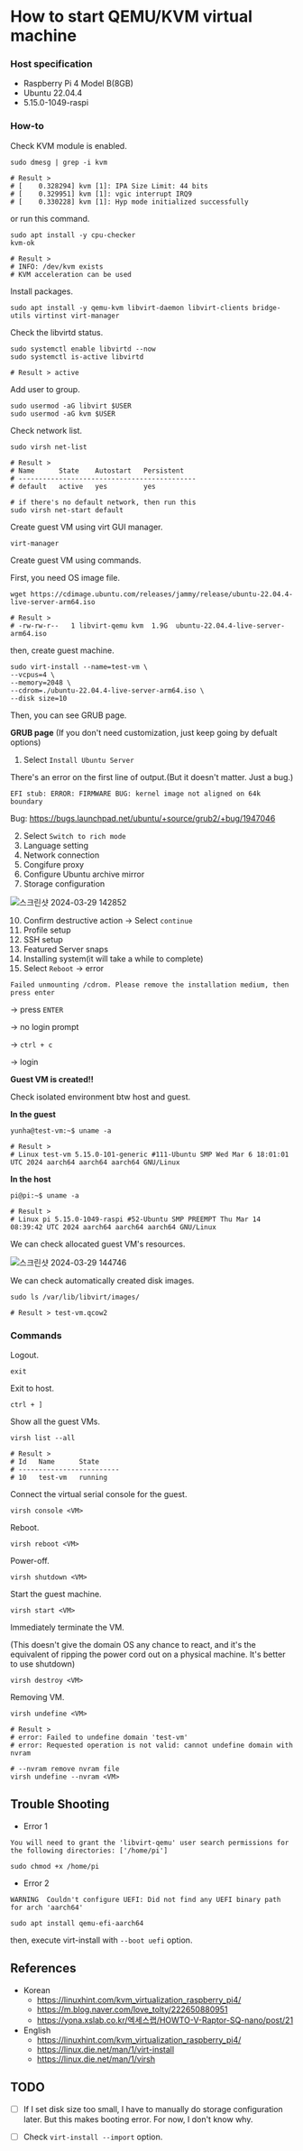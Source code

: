 # How to start QEMU/KVM virtual machine

### Host specification
- Raspberry Pi 4 Model B(8GB)
- Ubuntu 22.04.4
- 5.15.0-1049-raspi

### How-to
Check KVM module is enabled.
```
sudo dmesg | grep -i kvm

# Result >
# [    0.328294] kvm [1]: IPA Size Limit: 44 bits
# [    0.329951] kvm [1]: vgic interrupt IRQ9
# [    0.330228] kvm [1]: Hyp mode initialized successfully
```

or run this command.
```
sudo apt install -y cpu-checker
kvm-ok

# Result >
# INFO: /dev/kvm exists
# KVM acceleration can be used
```

Install packages.
```
sudo apt install -y qemu-kvm libvirt-daemon libvirt-clients bridge-utils virtinst virt-manager
```

Check the libvirtd status.
```
sudo systemctl enable libvirtd --now
sudo systemctl is-active libvirtd

# Result > active
```

Add user to group.
```
sudo usermod -aG libvirt $USER
sudo usermod -aG kvm $USER
```

Check network list.
```
sudo virsh net-list

# Result >
# Name      State    Autostart   Persistent
# --------------------------------------------
# default   active   yes         yes

# if there's no default network, then run this
sudo virsh net-start default
```

Create guest VM using virt GUI manager.
```
virt-manager
```

Create guest VM using commands.

First, you need OS image file.
```
wget https://cdimage.ubuntu.com/releases/jammy/release/ubuntu-22.04.4-live-server-arm64.iso

# Result >
# -rw-rw-r--   1 libvirt-qemu kvm  1.9G  ubuntu-22.04.4-live-server-arm64.iso
```

then, create guest machine.
```
sudo virt-install --name=test-vm \
--vcpus=4 \
--memory=2048 \
--cdrom=./ubuntu-22.04.4-live-server-arm64.iso \
--disk size=10
```

Then, you can see GRUB page.

**GRUB page**
(If you don't need customization, just keep going by defualt options)
1. Select `Install Ubuntu Server`

There's an error on the first line of output.(But it doesn't matter. Just a bug.)

`EFI stub: ERROR: FIRMWARE BUG: kernel image not aligned on 64k boundary`

Bug: https://bugs.launchpad.net/ubuntu/+source/grub2/+bug/1947046

2. Select `Switch to rich mode`
3. Language setting
4. Network connection
5. Congifure proxy
6. Configure Ubuntu archive mirror
7. Storage configuration

![스크린샷 2024-03-29 142852](https://github.com/yunhachoi/manual/assets/161846673/2ce82f24-54d6-4c22-921b-835d8b2e241b)

10. Confirm destructive action -> Select `continue`
11. Profile setup
12. SSH setup
13. Featured Server snaps
14. Installing system(it will take a while to complete)
15. Select `Reboot` -> error

`Failed unmounting /cdrom. Please remove the installation medium, then press enter`

-> press `ENTER`

-> no login prompt

-> `ctrl + c`

-> login

**Guest VM is created!!**

Check isolated environment btw host and guest.

**In the guest**
```
yunha@test-vm:~$ uname -a

# Result > 
# Linux test-vm 5.15.0-101-generic #111-Ubuntu SMP Wed Mar 6 18:01:01 UTC 2024 aarch64 aarch64 aarch64 GNU/Linux
```

**In the host**
```
pi@pi:~$ uname -a

# Result > 
# Linux pi 5.15.0-1049-raspi #52-Ubuntu SMP PREEMPT Thu Mar 14 08:39:42 UTC 2024 aarch64 aarch64 aarch64 GNU/Linux
```

We can check allocated guest VM's resources.

![스크린샷 2024-03-29 144746](https://github.com/yunhachoi/manual/assets/161846673/329456e7-8375-472d-b7fd-4824333f060d)

We can check automatically created disk images.
```
sudo ls /var/lib/libvirt/images/

# Result > test-vm.qcow2
```

### Commands
Logout.
```
exit 
```

Exit to host.
```
ctrl + ]
```

Show all the guest VMs.
```
virsh list --all

# Result >
# Id   Name      State
# -------------------------
# 10   test-vm   running
```

Connect the virtual serial console for the guest.
```
virsh console <VM>
```

Reboot.
```
virsh reboot <VM>
```

Power-off.
```
virsh shutdown <VM>
```

Start the guest machine.
```
virsh start <VM>
```

Immediately terminate the VM.

(This doesn't give the domain OS any chance to react, and it's the equivalent of ripping the power cord out on a physical machine.
It's better to use shutdown)
```
virsh destroy <VM>
```

Removing VM.
```
virsh undefine <VM>

# Result >
# error: Failed to undefine domain 'test-vm'
# error: Requested operation is not valid: cannot undefine domain with nvram

# --nvram remove nvram file
virsh undefine --nvram <VM>
```

## Trouble Shooting
- Error 1

`You will need to grant the 'libvirt-qemu' user search permissions for the following directories: ['/home/pi']`
```
sudo chmod +x /home/pi
```

- Error 2

`WARNING  Couldn't configure UEFI: Did not find any UEFI binary path for arch 'aarch64'`
```
sudo apt install qemu-efi-aarch64
```

then, execute virt-install with `--boot uefi` option.

## References
- Korean
  * https://linuxhint.com/kvm_virtualization_raspberry_pi4/
  * https://m.blog.naver.com/love_tolty/222650880951
  * https://yona.xslab.co.kr/엑세스랩/HOWTO-V-Raptor-SQ-nano/post/21
- English
  * https://linuxhint.com/kvm_virtualization_raspberry_pi4/
  * https://linux.die.net/man/1/virt-install
  * https://linux.die.net/man/1/virsh

## TODO
- [ ] If I set disk size too small, I have to manually do storage configuration later.
But this makes booting error. For now, I don't know why.
- [ ] Check `virt-install --import` option.

